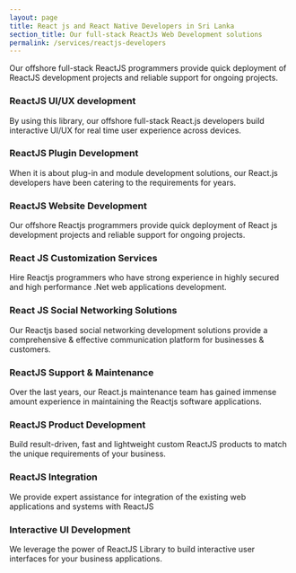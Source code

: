 ```yaml
---
layout: page
title: React js and React Native Developers in Sri Lanka
section_title: Our full-stack ReactJs Web Development solutions
permalink: /services/reactjs-developers
---
```


Our offshore full-stack ReactJS programmers provide quick deployment of ReactJS development projects and reliable support for ongoing projects.

### ReactJS UI/UX development
By using this library, our offshore full-stack React.js developers build interactive UI/UX for real time user experience across devices.

### ReactJS Plugin Development
When it is about plug-in and module development solutions, our React.js developers have been catering to the requirements for years.

### ReactJS Website Development
Our offshore Reactjs programmers provide quick deployment of React js development projects and reliable support for ongoing projects.

### React JS Customization Services
Hire Reactjs programmers who have strong experience in highly secured and high performance .Net web applications development.

### React JS Social Networking Solutions
Our Reactjs based social networking development solutions provide a comprehensive & effective communication platform for businesses & customers.

### ReactJS Support & Maintenance
Over the last years, our React.js maintenance team has gained immense amount experience in maintaining the Reactjs software applications.

### ReactJS Product Development
Build result-driven, fast and lightweight custom ReactJS products to match the unique requirements of your business.

### ReactJS Integration
We provide expert assistance for integration of the existing web applications and systems with ReactJS


### Interactive UI Development
We leverage the power of ReactJS Library to build interactive user interfaces for your business applications.
